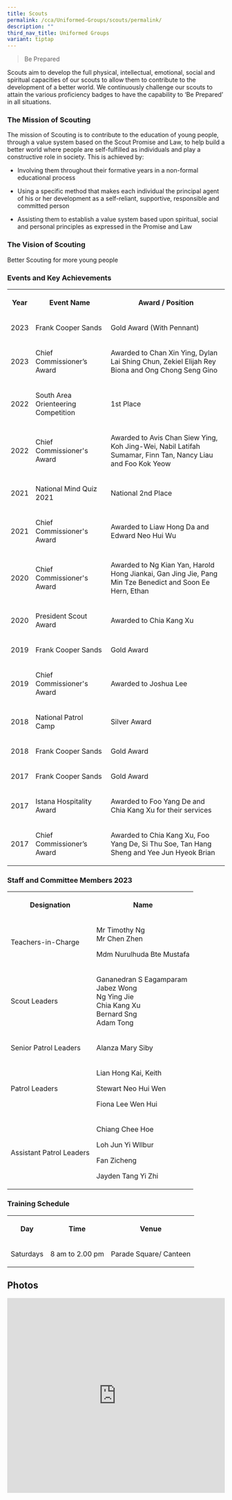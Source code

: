 ```yaml
---
title: Scouts
permalink: /cca/Uniformed-Groups/scouts/permalink/
description: ""
third_nav_title: Uniformed Groups
variant: tiptap
---
```

<blockquote><p>Be Prepared</p></blockquote><p>Scouts aim to develop the full physical, intellectual, emotional, social and spiritual capacities of our scouts to allow them to contribute to the development of a better world. We continuously challenge our scouts to attain the various proficiency badges to have the capability to ‘Be Prepared’ in all situations.</p><h3>The Mission of Scouting</h3><p>The mission of Scouting is to contribute to the education of young people, through a value system based on the Scout Promise and Law, to help build a better world where people are self-fulfilled as individuals and play a constructive role in society. This is achieved by:</p><ul data-tight="true" class="tight"><li><p>Involving them throughout their formative years in a non-formal educational process</p></li><li><p>Using a specific method that makes each individual the principal agent of his or her development as a self-reliant, supportive, responsible and committed person</p></li><li><p>Assisting them to establish a value system based upon spiritual, social and personal principles as expressed in the Promise and Law</p></li></ul><h3>The Vision of Scouting</h3><p>Better Scouting for more young people</p><h3>Events and Key Achievements</h3><table><tbody><tr><th rowspan="1" colspan="1"><p>Year</p></th><th rowspan="1" colspan="1"><p>Event Name</p></th><th rowspan="1" colspan="1"><p>Award / Position</p></th></tr><tr><td rowspan="1" colspan="1"><p>2023</p></td><td rowspan="1" colspan="1"><p>Frank Cooper Sands</p></td><td rowspan="1" colspan="1"><p>Gold Award (With Pennant)</p></td></tr><tr><td rowspan="1" colspan="1"><p>2023</p></td><td rowspan="1" colspan="1"><p>Chief Commissioner’s Award</p></td><td rowspan="1" colspan="1"><p>Awarded to Chan Xin Ying, Dylan Lai Shing Chun, Zekiel Elijah Rey Biona and Ong Chong Seng Gino</p></td></tr><tr><td rowspan="1" colspan="1"><p>2022</p></td><td rowspan="1" colspan="1"><p>South Area Orienteering Competition</p></td><td rowspan="1" colspan="1"><p>1st Place</p></td></tr><tr><td rowspan="1" colspan="1"><p>2022</p></td><td rowspan="1" colspan="1"><p>Chief Commissioner's Award</p></td><td rowspan="1" colspan="1"><p>Awarded to Avis Chan Siew Ying, Koh Jing-Wei, Nabil Latifah Sumamar, Finn Tan, Nancy Liau and Foo Kok Yeow</p></td></tr><tr><td rowspan="1" colspan="1"><p>2021</p></td><td rowspan="1" colspan="1"><p>National Mind Quiz 2021</p></td><td rowspan="1" colspan="1"><p>National 2nd Place</p></td></tr><tr><td rowspan="1" colspan="1"><p>2021</p></td><td rowspan="1" colspan="1"><p>Chief Commissioner's Award</p></td><td rowspan="1" colspan="1"><p>Awarded to Liaw Hong Da and Edward Neo Hui Wu</p></td></tr><tr><td rowspan="1" colspan="1"><p>2020</p></td><td rowspan="1" colspan="1"><p>Chief Commissioner's Award</p></td><td rowspan="1" colspan="1"><p>Awarded to Ng Kian Yan, Harold Hong Jiankai, Gan Jing Jie, Pang Min Tze Benedict and Soon Ee Hern, Ethan</p></td></tr><tr><td rowspan="1" colspan="1"><p>2020</p></td><td rowspan="1" colspan="1"><p>President Scout Award</p></td><td rowspan="1" colspan="1"><p>Awarded to Chia Kang Xu</p></td></tr><tr><td rowspan="1" colspan="1"><p>2019</p></td><td rowspan="1" colspan="1"><p>Frank Cooper Sands</p></td><td rowspan="1" colspan="1"><p>Gold Award</p></td></tr><tr><td rowspan="1" colspan="1"><p>2019</p></td><td rowspan="1" colspan="1"><p>Chief Commissioner's Award</p></td><td rowspan="1" colspan="1"><p>Awarded to Joshua Lee</p></td></tr><tr><td rowspan="1" colspan="1"><p>2018</p></td><td rowspan="1" colspan="1"><p>National Patrol Camp</p></td><td rowspan="1" colspan="1"><p>Silver Award</p></td></tr><tr><td rowspan="1" colspan="1"><p>2018</p></td><td rowspan="1" colspan="1"><p>Frank Cooper Sands</p></td><td rowspan="1" colspan="1"><p>Gold Award</p></td></tr><tr><td rowspan="1" colspan="1"><p>2017</p></td><td rowspan="1" colspan="1"><p>Frank Cooper Sands</p></td><td rowspan="1" colspan="1"><p>Gold Award</p></td></tr><tr><td rowspan="1" colspan="1"><p>2017</p></td><td rowspan="1" colspan="1"><p>Istana Hospitality Award</p></td><td rowspan="1" colspan="1"><p>Awarded to Foo Yang De and Chia Kang Xu for their services</p></td></tr><tr><td rowspan="1" colspan="1"><p>2017</p></td><td rowspan="1" colspan="1"><p>Chief Commissioner’s Award</p></td><td rowspan="1" colspan="1"><p>Awarded to Chia Kang Xu, Foo Yang De, Si Thu Soe, Tan Hang Sheng and Yee Jun Hyeok Brian</p></td></tr></tbody></table><h3>Staff and Committee Members 2023</h3><table><tbody><tr><th rowspan="1" colspan="1"><p>Designation</p></th><th rowspan="1" colspan="1"><p>Name</p></th></tr><tr><td rowspan="1" colspan="1"><p>Teachers-in-Charge</p></td><td rowspan="1" colspan="1"><p>Mr Timothy Ng<br>Mr Chen Zhen</p><p>Mdm Nurulhuda Bte Mustafa</p></td></tr><tr><td rowspan="1" colspan="1"><p>Scout Leaders</p></td><td rowspan="1" colspan="1"><p>Gananedran S Eagamparam <br>Jabez Wong<br>Ng Ying Jie <br>Chia Kang Xu <br>Bernard Sng<br>Adam Tong</p></td></tr><tr><td rowspan="1" colspan="1"><p>Senior Patrol Leaders</p></td><td rowspan="1" colspan="1"><p>Alanza Mary Siby</p></td></tr><tr><td rowspan="1" colspan="1"><p>Patrol Leaders</p></td><td rowspan="1" colspan="1"><p>Lian Hong Kai, Keith</p><p>Stewart Neo Hui Wen</p><p>Fiona Lee Wen Hui</p></td></tr><tr><td rowspan="1" colspan="1"><p>Assistant Patrol Leaders</p></td><td rowspan="1" colspan="1"><p>Chiang Chee Hoe</p><p>Loh Jun Yi WIlbur</p><p>Fan Zicheng</p><p>Jayden Tang Yi Zhi</p></td></tr></tbody></table><h3>Training Schedule</h3><table><tbody><tr><th rowspan="1" colspan="1"><p>Day</p></th><th rowspan="1" colspan="1"><p>Time</p></th><th rowspan="1" colspan="1"><p>Venue</p></th></tr><tr><td rowspan="1" colspan="1"><p>Saturdays</p></td><td rowspan="1" colspan="1"><p>8 am to 2.00 pm</p></td><td rowspan="1" colspan="1"><p>Parade Square/ Canteen</p></td></tr></tbody></table><h2>Photos</h2><div class="iframe-wrapper"><iframe height="450" width="100%" allowfullscreen="true" frameborder="0" src="https://docs.google.com/presentation/d/e/2PACX-1vQ3V9MPa2gfkdprwp0rLQ7QyFm3uzRSD_ccwbgNPY6LURIZOH5CDnM6-QNOdaSG78dj-9wLTOWR5WQp/embed?start=true&amp;loop=true&amp;delayms=3000"></iframe></div><p></p>